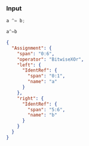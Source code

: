 ### Input
```js
a ^= b;
```

```js min
a^=b
```

```json
{
  "Assignment": {
    "span": "0:6",
    "operator": "BitwiseXOr",
    "left": {
      "IdentRef": {
        "span": "0:1",
        "name": "a"
      }
    },
    "right": {
      "IdentRef": {
        "span": "5:6",
        "name": "b"
      }
    }
  }
}
```

